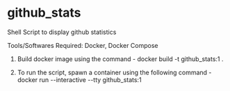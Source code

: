 # github_stats
Shell Script to display github statistics

Tools/Softwares Required: Docker, Docker Compose

1. Build docker image using the command - docker build -t github_stats:1 .

2. To run the script, spawn a container using the following command - docker run --interactive --tty github_stats:1
